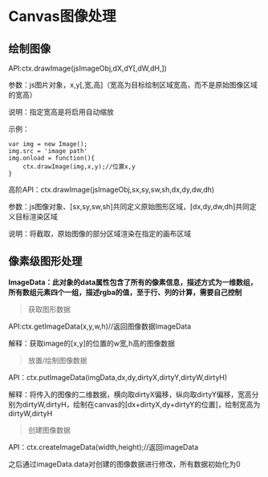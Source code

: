 # Canvas图像处理

## 绘制图像

API:ctx.drawImage(jsImageObj,dX,dY[,dW,dH,])

参数：js图片对象，x,y[,宽,高]（宽高为目标绘制区域宽高，而不是原始图像区域的宽高）

说明：指定宽高是将启用自动缩放

示例：
~~~
var img = new Image();
img.src = 'image path'
img.onload = function(){
	ctx.drawImage(img,x,y);//位置x,y
}
~~~

高阶API：ctx.drawImage(jsImageObj,sx,sy,sw,sh,dx,dy,dw,dh)

参数：js图像对象、[sx,sy,sw,sh]共同定义原始图形区域，[dx,dy,dw,dh]共同定义目标渲染区域

说明：将截取，原始图像的部分区域渲染在指定的画布区域

## 像素级图形处理

**ImageData：此对象的data属性包含了所有的像素信息，描述方式为一维数组，所有数组元素四个一组，描述rgba的值，至于行、列的计算，需要自己控制**

> 获取图形数据

API:ctx.getImageData(x,y,w,h)//返回图像数据ImageData

解释：获取image的[x,y]的位置的w宽,h高的图像数据

> 放置/绘制图像数据

API：ctx.putImageData(imgData,dx,dy,dirtyX,dirtyY,dirtyW,dirtyH)

解释：将传入的图像的二维数据，横向取dirtyX偏移，纵向取dirtyY偏移，宽高分别为dirtyW,dirtyH，绘制在canvas的[dx+dirtyX,dy+dirtyY的位置]，绘制宽高为dirtyW,dirtyH

> 创建图像数据

API：ctx.createImageData(width,height);//返回imageData

之后通过imageData.data对创建的图像数据进行修改，所有数据初始化为0
